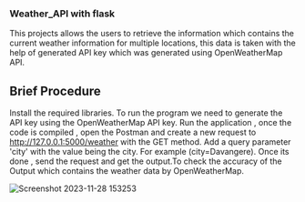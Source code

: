 ### Weather_API with flask
This projects allows the users to retrieve the information which contains the current weather information for multiple locations, this data is taken with the help of generated API key which was generated using OpenWeatherMap API.

## Brief Procedure
Install the required libraries.
To run the program we need to generate the API key using the OpenWeatherMap API key.
Run the application , once the code is compiled , open the Postman and create a new request to http://127.0.0.1:5000/weather with the GET method.
Add a query parameter 'city' with the value being the city.
For example (city=Davangere).
Once its done , send the request and get the output.To check the accuracy of the Output which contains the weather data by OpenWeatherMap.

![Screenshot 2023-11-28 153253](https://github.com/Sanjay19200/WeatherApi/assets/136919818/337ed415-6e21-4dca-ac0f-998b2ee87839)
